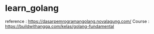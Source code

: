 # learn_golang

reference : https://dasarpemrogramangolang.novalagung.com/
Course : https://buildwithangga.com/kelas/golang-fundamental